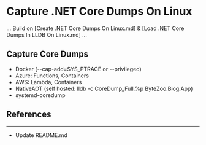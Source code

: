 # Capture .NET Core Dumps On Linux

... Build on [Create .NET Core Dumps On Linux.md] & [Load .NET Core Dumps In LLDB On Linux.md] ...

## Capture Core Dumps

* Docker (--cap-add=SYS_PTRACE or --privileged)
* Azure: Functions, Containers
* AWS: Lambda, Containers
* NativeAOT (self hosted: lldb -c CoreDump_Full.%p ByteZoo.Blog.App)
* systemd-coredump

## References

<!--- Category: .NET Prerequisites, Tags: .NET, .NET Core, Core Dump, Linux --->

---

* Update README.md